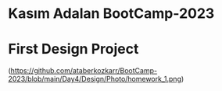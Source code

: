 # Kasım Adalan BootCamp-2023 
# First Design Project

(https://github.com/ataberkozkarr/BootCamp-2023/blob/main/Day4/Design/Photo/homework_1.png)
